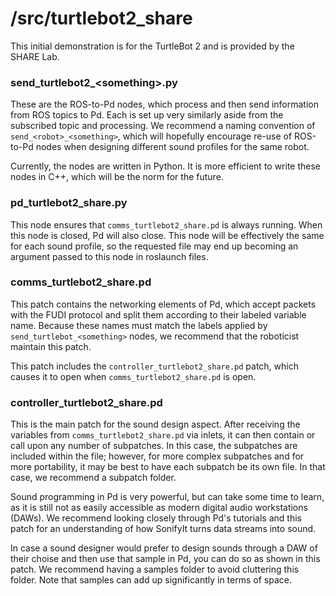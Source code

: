 # /src/turtlebot2_share

This initial demonstration is for the TurtleBot 2 and is provided by the SHARE Lab. 

### send_turtlebot2_<something\>.py

These are the ROS-to-Pd nodes, which process and then send information from ROS topics to Pd. Each is set up very similarly aside from the subscribed topic and processing. We recommend a naming convention of `send_<robot>_<something>`, which will hopefully encourage re-use of ROS-to-Pd nodes when designing different sound profiles for the same robot. 

Currently, the nodes are written in Python. It is more efficient to write these nodes in C++, which will be the norm for the future.

### pd_turtlebot2_share.py

This node ensures that `comms_turtlebot2_share.pd` is always running. When this node is closed, Pd will also close. This node will be effectively the same for each sound profile, so the requested file may end up becoming an argument passed to this node in roslaunch files.

### comms_turtlebot2_share.pd

This patch contains the networking elements of Pd, which accept packets with the FUDI protocol and split them according to their labeled variable name. Because these names must match the labels applied by `send_turtlebot_<something>` nodes, we recommend that the roboticist maintain this patch. 

This patch includes the `controller_turtlebot2_share.pd` patch, which causes it to open when `comms_turtlebot2_share.pd` is open.

### controller_turtlebot2_share.pd

This is the main patch for the sound design aspect. After receiving the variables from `comms_turtlebot2_share.pd` via inlets, it can then contain or call upon any number of subpatches. In this case, the subpatches are included within the file; however, for more complex subpatches and for more portability, it may be best to have each subpatch be its own file. In that case, we recommend a subpatch folder.

Sound programming in Pd is very powerful, but can take some time to learn, as it is still not as easily accessible as modern digital audio workstations (DAWs). We recommend looking closely through Pd's tutorials and this patch for an understanding of how SonifyIt turns data streams into sound. 

In case a sound designer would prefer to design sounds through a DAW of their choise and then use that sample in Pd, you can do so as shown in this patch. We recommend having a samples folder to avoid cluttering this folder. Note that samples can add up significantly in terms of space. 